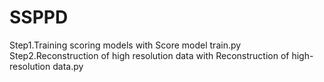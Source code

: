 # SSPPD
Step1.Training scoring models with Score model train.py
Step2.Reconstruction of high resolution data with Reconstruction of high-resolution data.py
